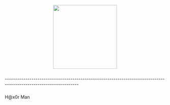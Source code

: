 <br clear="both">

<div align="center">
  <img height="200" src="https://gifdb.com/images/high/hacker-dog-hacking-x5lbp7e3aiq5cvno.gif"  />
</div>

###

<p align="left">------------------------------------------------------------------------------------------------------------------</p>

###

<p align="left">H@x0r Man</p>

###
